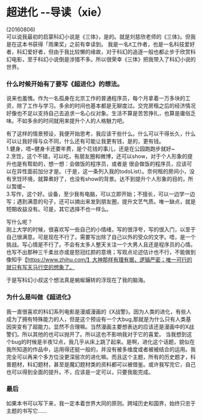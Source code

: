 # 超进化 --导读（xie）
(20160806)   
可以说我最初的启蒙科幻小说是《三体》，是的。就是刘慈欣老师的《三体》。但我是在这本书获得「雨果奖」之前有幸读到。 
我是一名it工作者，也是一名科技爱好者，科幻爱好者，但由于我比较懒的缘故，对于科幻的追逐一般也都止步于欣赏科幻电影，至于科幻小说倒是涉猎不多。所以很荣幸《三体》把我带入了科幻小说的世界。

### 什么时候开始有了要写《超进化》的想法。
说来也羞愧。作为一名孤身在北京工作的普通程序员，每个月拿着一万多块的工资，除了工作与学习。多余的时间也基本都是无聊度过。交完房租之后的经济情况好像也不足以支持自己去追求一名心仪对象。生活不算是苦苦挣扎，也算是庸俗乏味。不如多余的时间就用来提升个人的人格魅力吧。
   
有了这样的情景预设，我便开始思考，我应该干些什么。什么可以干得长久，什么可以让我好得与众不同，什么还有可能让我更有钱，是的，更有钱。  
1.健身，唔~健身卡还要年费，是个花钱的事儿，还是在公园跑跑步就好~  
2.烹饪，这个不错，可以吃，有朋友圈和微博，还可以show，对于个人形象的提升也是有帮助的，想一想：会做饭的程序员，或者是 很会做饭的程序员，应该可以在异性面前加分才是。（于是，这一条列入我的todoList）。奈何租的房间小，没有烹饪环境，就算煮好了，也没有show的背景。达不到提升个人形象的目的，所以暂缓~  
3.写作，这个好。设备，至少我有电脑，可以立即开始；不擅长，可以一边学一边写；遇到满意的句子，还可以摘出来发到朋友圈，提升文艺气质。唯一缺点，就是短期收益没有。可是，其它选择不也一样么。

写什么呢？  
刚上大学的时候，很喜欢写一些自己的小情绪，写的很浮夸，写的很入门，以至于自己很满意。可是现在不行了。需要写出除了自己以外的受众的文字。唔，是一个挑战。写心情是不行了。不会有太多人整天关注一个大男人且还是程序员的心情。也写不出那种三千柔丝亦或是怒冠红颜的意境；写观点论述估计也不行，不能做到像知乎【https://www.zhihu.com/】大神那样有理有据，逻辑严密；唯一可行的就只有写天马行空的想象了。

于是写科幻小叔这个想法真是蜿蜒辗转的浮现在了我的脑海。

### 为什么是叫做《超进化》
我一直很喜欢的科幻系列电影是漫威漫画的《X战警》。因为人类的进化，有些人成为了拥有特殊能力的人，但是这个预设有一个大bug,那就是为什么只有人类基因突变有了超能力。显然不合理嘛。当然漫画主要想表达的应该还是漫画中的X战警们。所以其他的也可以抛开了。所以这也不影响我对于它的喜爱。
当我想到这个bug的时候是半夜12点，我几乎从床上跳了起来。是啊，进化这个话题，貌似在我所知道的作品中，运用得还挺一般的，并没有被多维度或者被被结合的运用。我完全可以再来个多方位没更深层次的进化嘛。而且这个主题，所有的历史题才，科普题材，科幻题材，甚至是魔幻题材类的资料都可以被借鉴。或许我写完它，自己也可以得到全面的提升。不，应该是一定可以，只要我能完成。

### 最后
如果本书可以写下来，我一定本着世界大同的原则。跨域历史和国界，始终只忠于主题的书写它……
